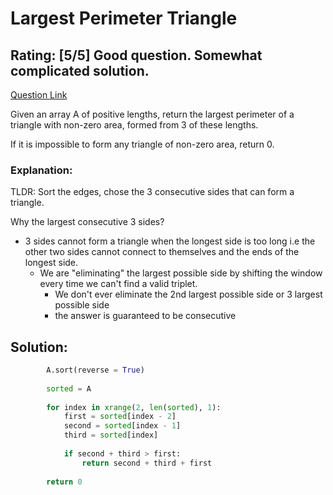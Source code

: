 # Largest Perimeter Triangle  

## Rating: [5/5] Good question. Somewhat complicated solution.

[Question Link](https://leetcode.com/problems/largest-perimeter-triangle/)  

Given an array A of positive lengths, return the largest perimeter of a triangle with non-zero area, formed from 3 of these lengths.  

If it is impossible to form any triangle of non-zero area, return 0.  

### Explanation:
TLDR: Sort the edges, chose the 3 consecutive sides that can form a triangle.

Why the largest consecutive 3 sides?
* 3 sides cannot form a triangle when the longest side is too long i.e the other two sides cannot connect to themselves and the ends of the longest side.  
  - We are "eliminating" the largest possible side by shifting the window every time we can't find a valid triplet.
    - We don't ever eliminate the 2nd largest possible side or 3 largest possible side
    - the answer is guaranteed to be consecutive

## Solution:
```Python
        A.sort(reverse = True)
        
        sorted = A
        
        for index in xrange(2, len(sorted), 1):
            first = sorted[index - 2]
            second = sorted[index - 1]
            third = sorted[index]
            
            if second + third > first:
                return second + third + first
            
        return 0
```
